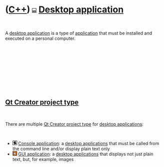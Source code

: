 
 

 

 

 

 

([C++](Cpp.md)) ![Desktop](PicDesktop.png) [Desktop application](CppDesktopApplication.md)
============================================================================================

 

A [desktop application](CppDesktopApplication.md) is a type of
[application](CppApplication.md) that must be installed and executed on
a personal computer.

 

 

 

 

 

[Qt Creator project type](CppQtProjectType.md)
-----------------------------------------------

 

There are multiple [Qt Creator project type](CppQtProjectType.md) for
[desktop applications](CppDesktopApplication.md):

 

-   ![console](PicConsole.png) [Console
    application](CppConsoleApplication.md): a [desktop
    applications](CppDesktopApplication.md) that must be called from
    the command line and/or display plain text only
-   ![GUI](PicGui.png) [GUI application](CppGuiApplication.md): a
    [desktop applications](CppDesktopApplication.md) that displays not
    just plain text, but, for example, images

 

 

 

 

 

 

